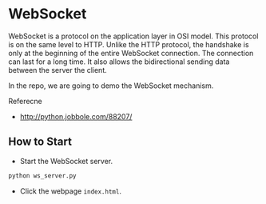 # WebSocket

WebSocket is a protocol on the application layer in OSI model. This protocol is on the same level to HTTP.  Unlike the HTTP protocol, the handshake is only at the beginning of the entire WebSocket connection. The connection can last for a long time. It also allows the bidirectional sending data between the server the client. 

In the repo, we are going to demo the WebSocket mechanism.

Referecne
  * http://python.jobbole.com/88207/

## How to Start

* Start the WebSocket server.

```sh
python ws_server.py
```

* Click the webpage `index.html`.